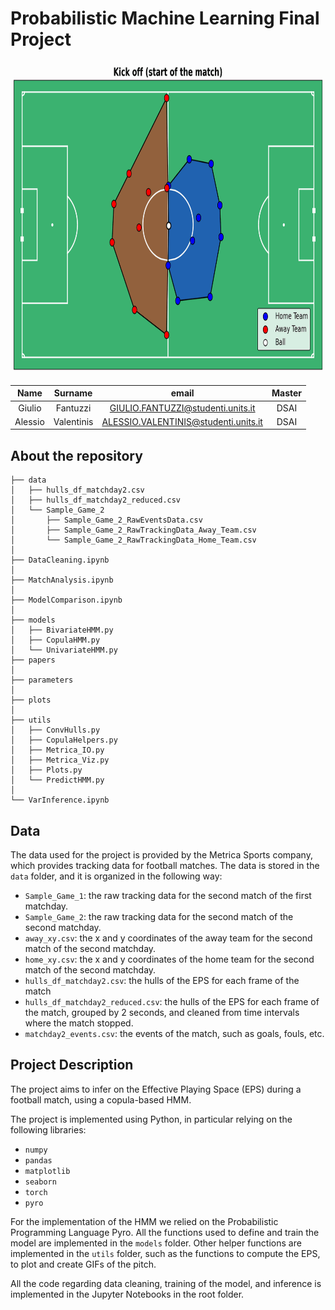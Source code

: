 # Probabilistic Machine Learning Final Project

<div style="text-align: center;">
    <img src="gifs/plot_kickoff.gif" alt="Alt text" width="800" height="500">
</div>

| Name | Surname | email | Master |
|:---:|:---:|:---:|:---:|
| Giulio | Fantuzzi | GIULIO.FANTUZZI@studenti.units.it | DSAI |
| Alessio | Valentinis | ALESSIO.VALENTINIS@studenti.units.it | DSAI |

## About the repository

```
├── data 
│   ├── hulls_df_matchday2.csv
│   ├── hulls_df_matchday2_reduced.csv
│   └── Sample_Game_2
│       ├── Sample_Game_2_RawEventsData.csv
│       ├── Sample_Game_2_RawTrackingData_Away_Team.csv
│       └── Sample_Game_2_RawTrackingData_Home_Team.csv
│
├── DataCleaning.ipynb
│
├── MatchAnalysis.ipynb
│
├── ModelComparison.ipynb
│
├── models
│   ├── BivariateHMM.py
│   ├── CopulaHMM.py
│   └── UnivariateHMM.py
├── papers
│
├── parameters
│
├── plots
│
├── utils
│   ├── ConvHulls.py
│   ├── CopulaHelpers.py
│   ├── Metrica_IO.py
│   ├── Metrica_Viz.py
│   ├── Plots.py
│   └── PredictHMM.py
│
└── VarInference.ipynb
```
## Data

The data used for the project is provided by the Metrica Sports company, which provides tracking data for football matches. The data is stored in the `data` folder, and it is organized in the following way:
- `Sample_Game_1`: the raw tracking data for the second match of the first matchday.
- `Sample_Game_2`: the raw tracking data for the second match of the second matchday.
- `away_xy.csv`: the x and y coordinates of the away team for the second match of the second matchday.
- `home_xy.csv`: the x and y coordinates of the home team for the second match of the second matchday.
- `hulls_df_matchday2.csv`: the hulls of the EPS for each frame of the match
- `hulls_df_matchday2_reduced.csv`: the hulls of the EPS for each frame of the match, grouped by 2 seconds, and cleaned from time intervals where the match stopped.
- `matchday2_events.csv`: the events of the match, such as goals, fouls, etc.

## Project Description

The project aims to infer on the Effective Playing Space (EPS) during a football match, using a copula-based HMM.

The project is implemented using Python, in particular relying on the following libraries:
- `numpy`
- `pandas`
- `matplotlib`
- `seaborn`
- `torch`
- `pyro`

For the implementation of the HMM we relied on the Probabilistic Programming Language Pyro.
All the functions used to define and train the model are implemented in the `models` folder. Other helper functions are implemented in the `utils` folder, such as the functions to compute the EPS, to plot and create GIFs of the pitch.

All the code regarding data cleaning, training of the model, and inference is implemented in the Jupyter Notebooks in the root folder.
